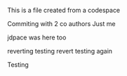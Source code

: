 This is a file created from a codespace

Commiting with 2 co authors
Just me


jdpace was here too

reverting testing
revert testing again

Testing
